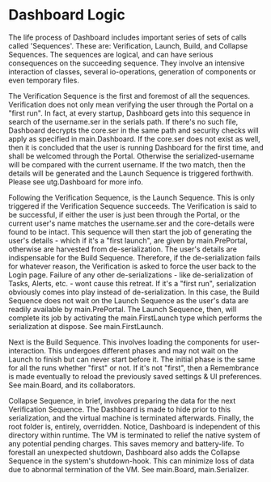 # Dashboard Logic

The life process of Dashboard includes important series of sets of calls called 'Sequences'. These are:
Verification, Launch, Build, and Collapse Sequences. The sequences are logical, and can have serious
consequences on the succeeding sequence. They involve an intensive interaction of classes,
several io-operations, generation of components or even temporary files.

The Verification Sequence is the first and foremost of all the sequences. Verification does not only mean
verifying the user through the Portal on a "first run". In fact, at every startup, Dashboard gets into this
sequence in search of the username.ser in the serials path. If there's no such file, Dashboard decrypts
the core.ser in the same path and security checks will apply as specified in main.Dashboard.
If the core.ser does not exist as well, then it is concluded that the user is running Dashboard for the
first time, and shall be welcomed through the Portal.
Otherwise the serialized-username will be compared with the current username. If the two match, then the
details will be generated and the Launch Sequence is triggered forthwith. Please see utg.Dashboard
for more info.

Following the Verification Sequence, is the Launch Sequence. This is only triggered if the Verification
Sequence succeeds. The Verification is said to be successful, if either the user is just been through
the Portal, or the current user's name matches the username.ser and the core-details were found to be intact.
This sequence will then start the job of generating the user's details - which if it's a "first launch",
are given by main.PrePortal, otherwise are harvested from de-serialization.
The user's details are indispensable for the Build Sequence. Therefore, if the de-serialization fails
for whatever reason, the Verification is asked to force the user back to the Login page.
Failure of any other de-serializations - like de-serialization of Tasks, Alerts, etc. -
wont cause this retreat.
If it's a "first run", serialization obviously comes into play instead of de-serialization.
In this case, the Build Sequence does not wait on the Launch Sequence as the user's data are readily
available by main.PrePortal. The Launch Sequence, then, will complete its job by activating the
main.FirstLaunch type which performs the serialization at dispose. See main.FirstLaunch.

Next is the Build Sequence. This involves loading the components for user-interaction. This undergoes
different phases and may not wait on the Launch to finish but can never start before it.
The initial phase is the same for all the runs whether "first" or not. If it's not "first", then a
Remembrance is made eventually to reload the previously saved settings & UI preferences.
See main.Board, and its collaborators.

Collapse Sequence, in brief, involves preparing the data for the next Verification Sequence.
The Dashboard is made to hide prior to this serialization, and the virtual machine is terminated
afterwards. Finally, the root folder is, entirely, overridden. Notice, Dashboard is independent of this
directory within runtime. The VM is terminated to relief the native system of any potential pending
charges. This saves memory and battery-life. To forestall an unexpected shutdown,
Dashboard also adds the Collapse Sequence in the system's shutdown-hook. This can minimize loss of
data due to abnormal termination of the VM. See main.Board, main.Serializer.
